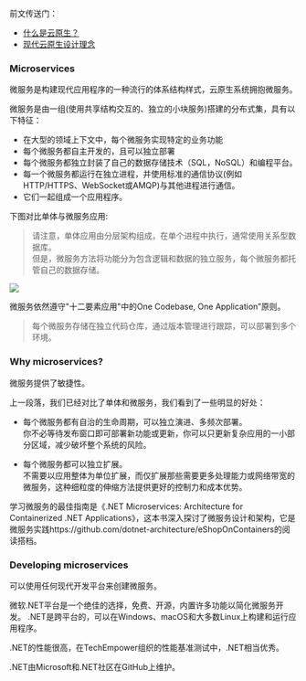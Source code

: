 前文传送门：
 - [什么是云原生？](https://www.cnblogs.com/JulianHuang/p/14375725.html)
 - [现代云原生设计理念](https://www.cnblogs.com/JulianHuang/p/14377177.html)
 
### Microservices

微服务是构建现代应用程序的一种流行的体系结构样式，云原生系统拥抱微服务。  

微服务是由一组(使用共享结构交互的、独立的小块服务)搭建的分布式集，具有以下特征：
- 在大型的领域上下文中，每个微服务实现特定的业务功能
- 每个微服务都自主开发的，且可以独立部署
- 每个微服务都独立封装了自己的数据存储技术（SQL，NoSQL）和编程平台。
- 每一个微服务都运行在独立进程，并使用标准的通信协议(例如HTTP/HTTPS、WebSocket或AMQP)与其他进程进行通信。
- 它们一起组成一个应用程序。

下图对比单体与微服务应用:  
> 请注意，单体应用由分层架构组成，在单个进程中执行，通常使用关系型数据库。  
但是，微服务方法将功能分为包含逻辑和数据的独立服务，每个微服务都托管自己的数据存储。  

![](https://docs.microsoft.com/en-us/dotnet/architecture/cloud-native/media/monolithic-vs-microservices.png)

微服务依然遵守"十二要素应用"中的One Codebase, One Application”原则。
> 每个微服务存储在独立代码仓库，通过版本管理进行跟踪，可以部署到多个环境。

###  Why microservices?
微服务提供了敏捷性。  

上一段落，我们已经对比了单体和微服务，我们看到了一些明显的好处：  

-  每个微服务都有自治的生命周期，可以独立演进、多频次部署。   
你不必等待发布窗口即可部署新功能或更新，你可以只更新复杂应用的一小部分区域，减少破坏整个系统的风险。  

-  每个微服务都可以独立扩展。  
不需要以应用整体为单位扩展，而仅扩展那些需要更多处理能力或网络带宽的微服务，这种细粒度的伸缩方法提供更好的控制力和成本优势。

学习微服务的最佳指南是《.NET Microservices: Architecture for Containerized .NET Applications》，这本书深入探讨了微服务设计和架构，它是微服务实践https://github.com/dotnet-architecture/eShopOnContainers的阅读搭档。

### Developing microservices
可以使用任何现代开发平台来创建微服务。    

微软.NET平台是一个绝佳的选择，免费、开源，内置许多功能以简化微服务开发。 .NET是跨平台的，可以在Windows、macOS和大多数Linux上构建和运行应用程序。  

.NET的性能很高，在TechEmpower组织的性能基准测试中，.NET相当优秀。  

.NET由Microsoft和.NET社区在GitHub上维护。

